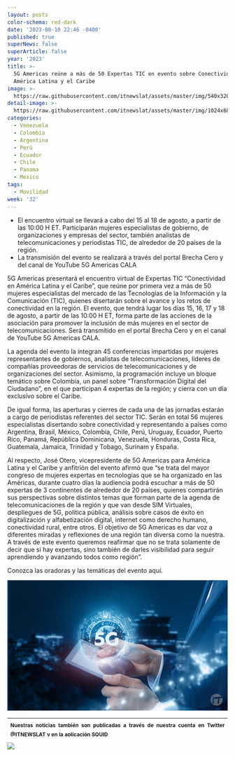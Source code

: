 ```yaml
---
layout: posts
color-schema: red-dark
date: '2023-08-10 22:46 -0400'
published: true
superNews: false
superArticle: false
year: '2023'
title: >-
  5G Americas reúne a más de 50 Expertas TIC en evento sobre Conectividad en
  América Latina y el Caribe 
image: >-
  https://raw.githubusercontent.com/itnewslat/assets/master/img/540x320/5G-Tecnologia-p.jpg
detail-image: >-
  https://raw.githubusercontent.com/itnewslat/assets/master/img/1024x680/5G-Tecnologia-g.jpg
categories:
  - Venezuela
  - Colombia
  - Argentina
  - Perú
  - Ecuador
  - Chile
  - Panama
  - Mexico
tags:
  - Movilidad
week: '32'
---
```

- El encuentro virtual se llevará a cabo del 15 al 18 de agosto, a partir de las 10:00 H ET. Participarán mujeres especialistas de gobierno, de organizaciones y empresas del sector, también analistas de telecomunicaciones y periodistas TIC, de alrededor de 20 países de la región.
- La transmisión del evento se realizará a través del portal Brecha Cero y del canal de YouTube 5G Americas CALA

5G Americas presentará el encuentro virtual de Expertas TIC “Conectividad en América Latina y el Caribe”, que reúne por primera vez a más de 50 mujeres especialistas del mercado de las Tecnologías de la Información y la Comunicación (TIC), quienes disertarán sobre el avance y los retos de conectividad en la región. El evento, que tendrá lugar los días 15, 16, 17 y 18 de agosto, a partir de las 10:00 H ET, forma parte de las acciones de la asociación para promover la inclusión de más mujeres en el sector de telecomunicaciones. Será transmitido en el portal Brecha Cero y en el canal de YouTube 5G Americas CALA.

La agenda del evento la integran 45 conferencias impartidas por mujeres representantes de gobiernos, analistas de telecomunicaciones, líderes de compañías proveedoras de servicios de telecomunicaciones y de organizaciones del sector. Asimismo, la programación incluye un bloque temático sobre Colombia, un panel sobre “Transformación Digital del Ciudadano”, en el que participan 4 expertas de la región; y cierra con un día exclusivo sobre el Caribe.

De igual forma, las aperturas y cierres de cada una de las jornadas estarán a cargo de periodistas referentes del sector TIC. Serán en total 56 mujeres especialistas disertando sobre conectividad y representando a países como Argentina, Brasil, México, Colombia, Chile, Perú, Uruguay, Ecuador, Puerto Rico, Panamá, República Dominicana, Venezuela, Honduras, Costa Rica, Guatemala, Jamaica, Trinidad y Tobago, Surinam y España.

Al respecto, José Otero, vicepresidente de 5G Americas para América Latina y el Caribe y anfitrión del evento afirmó que “se trata del mayor congreso de mujeres expertas en tecnologías que se ha organizado en las Américas, durante cuatro días la audiencia podrá escuchar a más de 50 expertas de 3 continentes de alrededor de 20 países, quienes compartirán sus perspectivas sobre distintos temas que forman parte de la agenda de telecomunicaciones de la región y que van desde SIM Virtuales, despliegues de 5G, política pública, análisis sobre casos de éxito en digitalización y alfabetización digital, internet como derecho humano, conectividad rural, entre otros. El objetivo de 5G Americas es dar voz a diferentes miradas y reflexiones de una región tan diversa como la nuestra. A través de este evento queremos reafirmar que no se trata solamente de decir que sí hay expertas, sino también de darles visibilidad para seguir aprendiendo y avanzando todos como región”.

Conozca las oradoras y las temáticas del evento aquí. 

![](https://raw.githubusercontent.com/itnewslat/assets/master/img/540x320/5G-Tecnologia-p.jpg)

<table style="height: 42px;" width="569">
<tbody>
<tr>
<td style="text-align: justify;"><sub><strong>Nuestras noticias también son publicadas a través de nuestra cuenta en Twitter <a href="https://twitter.com/itnewslat?lang=es">@ITNEWSLAT</a> y en la aplicación <a href="https://squidapp.co/en/">SQUID</a></strong></sub></td>
</tr>
</tbody>
</table>

<img src="https://tracker.metricool.com/c3po.jpg?hash=56f88a41e39ab42c063cc51676587a04"/>